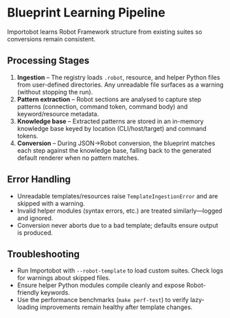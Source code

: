 # Blueprint Learning Pipeline

Importobot learns Robot Framework structure from existing suites so conversions remain consistent.

## Processing Stages

1. **Ingestion** – The registry loads `.robot`, resource, and helper Python files from user-defined directories. Any unreadable file surfaces as a warning (without stopping the run).
2. **Pattern extraction** – Robot sections are analysed to capture step patterns (connection, command token, command body) and keyword/resource metadata.
3. **Knowledge base** – Extracted patterns are stored in an in-memory knowledge base keyed by location (CLI/host/target) and command tokens.
4. **Conversion** – During JSON→Robot conversion, the blueprint matches each step against the knowledge base, falling back to the generated default renderer when no pattern matches.

## Error Handling

- Unreadable templates/resources raise `TemplateIngestionError` and are skipped with a warning.
- Invalid helper modules (syntax errors, etc.) are treated similarly—logged and ignored.
- Conversion never aborts due to a bad template; defaults ensure output is produced.

## Troubleshooting

- Run Importobot with `--robot-template` to load custom suites. Check logs for warnings about skipped files.
- Ensure helper Python modules compile cleanly and expose Robot-friendly keywords.
- Use the performance benchmarks (`make perf-test`) to verify lazy-loading improvements remain healthy after template changes.
